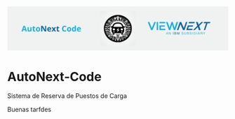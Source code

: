 ![Banner](/img/AutoNext-Code.png)

# AutoNext-Code

Sistema de Reserva de Puestos de Carga

Buenas tarfdes